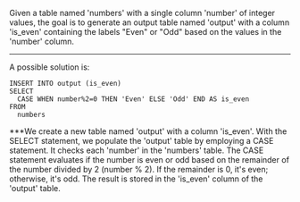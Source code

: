 Given a table named 'numbers' with a single column 'number' of integer values, the goal is to generate an output table named 'output' with a column 'is_even' containing the labels "Even" or "Odd" based on the values in the 'number' column.

***

A possible solution is:

```
INSERT INTO output (is_even)
SELECT
  CASE WHEN number%2=0 THEN 'Even' ELSE 'Odd' END AS is_even
FROM
  numbers
```

***We create a new table named 'output' with a column 'is_even'. With the SELECT statement, we populate the 'output' table by employing a CASE statement. It checks each 'number' in the 'numbers' table.
The CASE statement evaluates if the number is even or odd based on the remainder of the number divided by 2 (number % 2). If the remainder is 0, it's even; otherwise, it's odd.
The result is stored in the 'is_even' column of the 'output' table.
